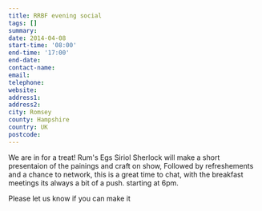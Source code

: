```yaml
---
title: RRBF evening social
tags: []
summary: 
date: 2014-04-08
start-time: '08:00'
end-time: '17:00'
end-date: 
contact-name: 
email: 
telephone: 
website: 
address1: 
address2: 
city: Romsey
county: Hampshire
country: UK
postcode: 
---
```

We are in for a treat! Rum's Egs Siriol Sherlock will make a short presentaion of the painings and craft on show, Followed by refreshements and a chance to network, this is a great time to chat, with the breakfast meetings its always a bit of a push. starting at 6pm.

Please let us know if you can make it

